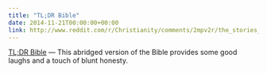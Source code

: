 ```yaml
---
title: "TL;DR Bible"
date: 2014-11-21T00:00:00+00:00
link: http://www.reddit.com/r/Christianity/comments/2mpv2r/the_stories_of_the_bible_in_tldr_form/
---
```

[TL;DR Bible](http://www.reddit.com/r/Christianity/comments/2mpv2r/the_stories_of_the_bible_in_tldr_form/) &mdash; 
 This abridged version of the Bible provides some good laughs and a touch of blunt honesty.

